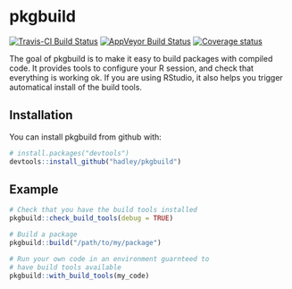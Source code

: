 # pkgbuild

[![Travis-CI Build Status](https://travis-ci.org/r-lib/pkgbuild.svg?branch=master)](https://travis-ci.org/r-lib/pkgbuild)
[![AppVeyor Build Status](https://ci.appveyor.com/api/projects/status/github/r-lib/pkgbuild?branch=master&svg=true)](https://ci.appveyor.com/project/hadley/pkgbuild)
[![Coverage status](https://codecov.io/gh/r-lib/pkgbuild/branch/master/graph/badge.svg)](https://codecov.io/github/r-lib/pkgbuild?branch=master)

The goal of pkgbuild is to make it easy to build packages with compiled code. It provides tools to configure your R session, and check that everything is working ok. If you are using RStudio, it also helps you trigger automatical install of the build tools.

## Installation

You can install pkgbuild from github with:

``` r
# install.packages("devtools")
devtools::install_github("hadley/pkgbuild")
```

## Example

``` r
# Check that you have the build tools installed
pkgbuild::check_build_tools(debug = TRUE)

# Build a package
pkgbuild::build("/path/to/my/package")

# Run your own code in an environment guarnteed to 
# have build tools available
pkgbuild::with_build_tools(my_code)
```
